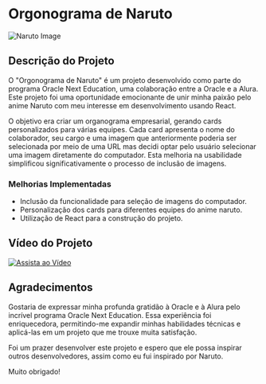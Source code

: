 # Orgonograma de Naruto

![Naruto Image](link_para_a_imagem.png)

## Descrição do Projeto

O "Orgonograma de Naruto" é um projeto desenvolvido como parte do programa Oracle Next Education, uma colaboração entre a Oracle e a Alura. Este projeto foi uma oportunidade emocionante de unir minha paixão pelo anime Naruto com meu interesse em desenvolvimento usando React.

O objetivo era criar um organograma empresarial, gerando cards personalizados para várias equipes. Cada card apresenta o nome do colaborador, seu cargo e uma imagem que anteriormente poderia ser selecionada  por meio de uma URL mas decidi optar pelo usuário selecionar uma imagem diretamente do computador. Esta melhoria na usabilidade simplificou significativamente o processo de inclusão de imagens.

### Melhorias Implementadas

- Inclusão da funcionalidade para seleção de imagens do computador.
- Personalização dos cards para diferentes equipes do anime naruto.
- Utilização de React para a construção do projeto.

## Vídeo do Projeto

[![Assista ao Vídeo](link_para_a_imagem_do_video.png)](https://youtu.be/NkkIQu0L1Aw?si=JtCuaBxijll46YLx)

## Agradecimentos

Gostaria de expressar minha profunda gratidão à Oracle e à Alura pelo incrível programa Oracle Next Education. Essa experiência foi enriquecedora, permitindo-me expandir minhas habilidades técnicas e aplicá-las em um projeto que me trouxe muita satisfação.

Foi um prazer desenvolver este projeto e espero que ele possa inspirar outros desenvolvedores, assim como eu fui inspirado por Naruto.

Muito obrigado!

